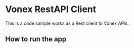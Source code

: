# Vonex RestAPI Client

This is a code sample works as a Rest client to Vonex APIs.

## How to run the app
